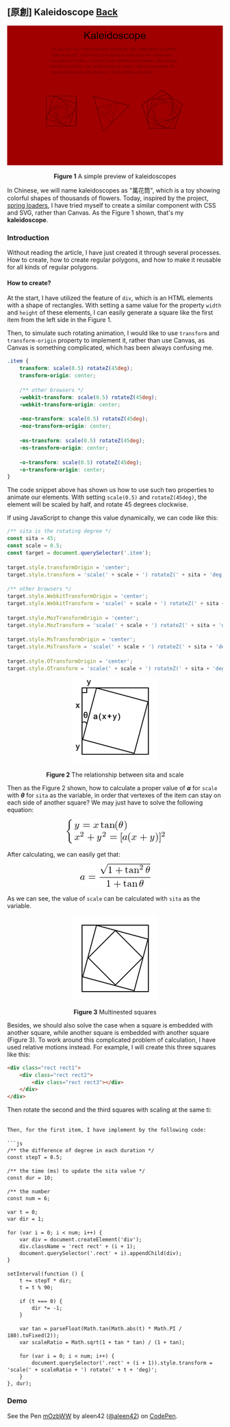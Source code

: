 ## [原創] Kaleidoscope [Back](./../post.md)

<p align="center"><img src="./preview.png" alt="kaleidoscope" /></p>
<p align="center"><strong>Figure 1</strong> A simple preview of kaleidoscopes</p>

In Chinese, we will name kaleidoscopes as "萬花筒", which is a toy showing colorful shapes of thousands of flowers. Today, inspired by the project, [spring loaders](https://github.com/claudiocalautti/spring-loaders), I have tried myself to create a similar component with CSS and SVG, rather than Canvas. As the Figure 1 shown, that's my **kaleidoscope**.

### Introduction

Without reading the article, I have just created it through several processes. How to create, how to create regular polygons, and how to make it reusable for all kinds of regular polygons.

#### How to create?

At the start, I have utilized the feature of `div`, which is an HTML elements with a shape of rectangles. With setting a same value for the property `width` and `height` of these elements, I can easily generate a square like the first item from the left side in the Figure 1.

Then, to simulate such rotating animation, I would like to use `transform` and `transform-origin` property to implement it, rather than use Canvas, as Canvas is something complicated, which has been always confusing me.

```css
.item {
    transform: scale(0.5) rotateZ(45deg);
    transform-origin: center;
    
    /** other browsers */
    -webkit-transform: scale(0.5) rotateZ(45deg);
    -webkit-transform-origin: center;
    
    -moz-transform: scale(0.5) rotateZ(45deg);
    -moz-transform-origin: center;
    
    -ms-transform: scale(0.5) rotateZ(45deg);
    -ms-transform-origin: center;
    
    -o-transform: scale(0.5) rotateZ(45deg);
    -o-transform-origin: center;
}
```

The code snippet above has shown us how to use such two properties to animate our elements. With setting `scale(0.5)` and `rotateZ(45deg)`, the element will be scaled by half, and rotate 45 degrees clockwise.

If using JavaScript to change this value dynamically, we can code like this:

```js
/** sita is the rotating degree */
const sita = 45; 
const scale = 0.5;
const target = document.querySelector('.item');

target.style.transformOrigin = 'center';
target.style.transform = 'scale(' + scale + ') rotateZ(' + sita + 'deg)';

/** other browsers */
target.style.WebkitTransformOrigin = 'center';
target.style.WebkitTransform = 'scale(' + scale + ') rotateZ(' + sita + 'deg)';

target.style.MozTransformOrigin = 'center';
target.style.MozTransform = 'scale(' + scale + ') rotateZ(' + sita + 'deg)';

target.style.MsTransformOrigin = 'center';
target.style.MsTransform = 'scale(' + scale + ') rotateZ(' + sita + 'deg)';

target.style.OTransformOrigin = 'center';
target.style.OTransform = 'scale(' + scale + ') rotateZ(' + sita + 'deg)';
```

<p align="center"><img src="./figure2.png" alt="kaleidoscope" /></p>
<p align="center"><strong>Figure 2</strong> The relationship between sita and scale</p>

Then as the Figure 2 shown, how to calculate a proper value of ***a*** for `scale` with ***θ*** for `sita` as the variable, in order that vertexes of the item can stay on each side of another square? We may just have to solve the following equation:

<p align="center"><img src="./mathtran1.png" alt="kaleidoscope" /></p>

After calculating, we can easily get that:

<p align="center"><img src="./mathtran2.png" alt="kaleidoscope" /></p>

As we can see, the value of `scale` can be calculated with `sita` as the variable.

<p align="center"><img src="./figure3.png" alt="kaleidoscope" /></p>
<p align="center"><strong>Figure 3</strong> Multinested squares</p>

Besides, we should also solve the case when a square is embedded with another square, while another square is embedded with another square (Figure 3). To work around this complicated problem of calculation, I have used relative motions instead. For example, I will create this three squares like this:

```html
<div class="rect rect1">
    <div class="rect rect2">
        <div class="rect rect3"></div>
    </div>
</div>
```

Then rotate the second and the third squares with scaling at the same ti:

```

Then, for the first item, I have implement by the following code:

```js
/** the difference of degree in each duration */
const stepT = 0.5;

/** the time (ms) to update the sita value */
const dur = 10;

/** the number 
const num = 6;

var t = 0;
var dir = 1;

for (var i = 0; i < num; i++) {
	var div = document.createElement('div');
	div.className = 'rect rect' + (i + 1);
	document.querySelector('.rect' + i).appendChild(div);
}

setInterval(function () {
	t += stepT * dir;
	t = t % 90;

	if (t === 0) {
		dir *= -1;
	}

	var tan = parseFloat(Math.tan(Math.abs(t) * Math.PI / 180).toFixed(2));
	var scaleRatio = Math.sqrt(1 + tan * tan) / (1 + tan);

	for (var i = 0; i < num; i++) {
		document.querySelector('.rect' + (i + 1)).style.transform = 'scale(' + scaleRatio + ') rotate(' + t + 'deg)';
	}
}, dur);
```

### Demo

<p>
<p data-height="568" data-theme-id="21735" data-slug-hash="mOzbWW" data-default-tab="result" data-user="aleen42" data-embed-version="2" data-pen-title="mOzbWW" class="codepen">See the Pen <a href="http://codepen.io/aleen42/pen/mOzbWW/">mOzbWW</a> by aleen42 (<a href="http://codepen.io/aleen42">@aleen42</a>) on <a href="http://codepen.io">CodePen</a>.</p>
<script async src="https://production-assets.codepen.io/assets/embed/ei.js"></script>
</p>


